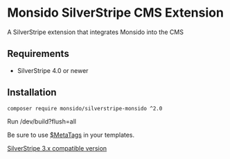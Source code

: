 Monsido SilverStripe CMS Extension
=========================================

A SilverStripe extension that integrates Monsido into the CMS


## Requirements

 * SilverStripe 4.0 or newer


## Installation

```
composer require monsido/silverstripe-monsido ^2.0

```

Run /dev/build?flush=all

Be sure to use [$MetaTags](https://docs.silverstripe.org/en/4/developer_guides/templates/common_variables/#meta-tags) in your templates.

[SilverStripe 3.x compatible version](https://github.com/Monsido/silverstripe-monsido/tree/support/1.x)

